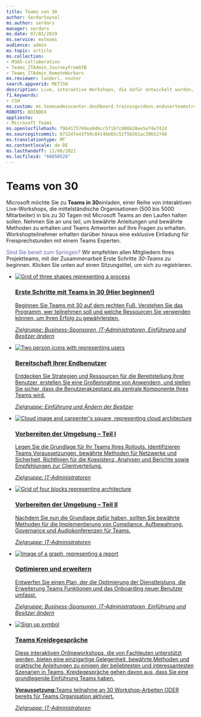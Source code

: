 ```yaml
---
title: Teams von 30
author: SerdarSoysal
ms.author: serdars
manager: serdars
ms.date: 07/01/2019
ms.service: msteams
audience: admin
ms.topic: article
ms.collection:
- M365-collaboration
- Teams_ITAdmin_JourneyFromSfB
- Teams_ITAdmin_RemoteWorkers
ms.reviewer: landerl, nsuter
search.appverid: MET150
description: Live, interaktive Workshops, die dafür entwickelt wurden, Ihnen in nur 30 Tagen mit Microsoft Teams den Ersten zu machen.
f1.keywords:
- CSH
ms.custom: ms.teamsadmincenter.dashboard.trainingvideos.enduserteamstraining
ROBOTS: NOINDEX
appliesto:
- Microsoft Teams
ms.openlocfilehash: f9b4175769ea9d6cc57167c086b28ee5ef4e742d
ms.sourcegitcommit: 67324fe43f50c8414bb65c52f5b561ac30b52748
ms.translationtype: MT
ms.contentlocale: de-DE
ms.lasthandoff: 11/08/2021
ms.locfileid: "60850528"
---
```

# <a name="teams-in-30"></a>Teams von 30
<div id="main" class="v2">
    <div class="container">
        <p>Microsoft möchte Sie zu <strong>Teams in 30</strong>einladen, einer Reihe von interaktiven Live-Workshops, die mittelständische Organisationen (500 bis 5000 Mitarbeiter) in bis zu 30 Tagen mit Microsoft Teams an den Laufen halten sollen. Nehmen Sie an uns teil, um bewährte Anleitungen und bewährte Methoden zu erhalten und Teams Antworten auf Ihre Fragen zu erhalten. Workshopteilnehmer erhalten darüber hinaus eine exklusive Einladung für Freisprechstunden mit einem Teams Experten.
           <p><font color="#6264A7">Sind Sie bereit zum Springen?</font> Wir empfehlen allen Mitgliedern Ihres Projektteams, mit der Zusammenarbeit Erste Schritte <i>30-Teams zu</i> beginnen. Klicken Sie unten auf einen Sitzungstitel, um sich zu registrieren.
 <ul id="home-all" class="panelContent cardsF cols cols2">        
    <li>
        <a href="https://aka.ms/GetstartedT30"target="_blank">
        <div class="cardSize">
            <div class="cardPadding">
                <div class="card">
                    <div class="cardImageOuter">
                        <div class="cardImage">
                            <img src="./media/process-flow-teams.svg"  alt="Grid of three shapes representing a process" />
                        </div>
                    </div>
                    <div class="cardText">
                        <h3>Erste Schritte mit Teams in 30 (Hier beginnen!)</h3>
                        <P>Beginnen Sie Teams mit 30 auf dem rechten Fuß. Verstehen Sie das Programm, wer teilnehmen soll und welche Ressourcen Sie verwenden können, um Ihren Erfolg zu gewährleisten.</P>
                        <p><i>Zielgruppe: Business-Sponsoren, IT-Administratoren, Einführung und Besitzer ändern</i></p>
                    </div>
                </div>
            </div>
        </div>
        </a>
    </li>
   <li>
        <a href="https://aka.ms/ReadyendusersT30"target="_blank">
        <div class="cardSize">
            <div class="cardPadding">
                <div class="card">
                    <div class="cardImageOuter">
                        <div class="cardImage">
                            <img src="./media/users-people.svg"  alt="Two person icons with representing users" />
                        </div>
                    </div>
                    <div class="cardText">
                        <h3>Bereitschaft Ihrer Endbenutzer</h3>
                    <p>Entdecken Sie Strategien und Ressourcen für die Bereitstellung Ihrer Benutzer, erstellen Sie eine Großeinnahme von Anwendern, und stellen Sie sicher, dass die Benutzerakzeptanz als zentrale Komponente Ihres Teams wird.</p><p><i>Zielgruppe: Einführung und Ändern der Besitzer</i></p>
                    </div>
                </div>
            </div>
        </div>
        </a>
    </li>
        <li> 
        <a href="https://aka.ms/Preparepart1T30"target="_blank">
        <div class="cardSize">
            <div class="cardPadding">
                <div class="card">
                    <div class="cardImageOuter">
                        <div class="cardImage">
                            <img src="./media/cloud-architecture2.svg"  alt="Cloud image and carpenter's square, representing cloud architecture" />
                        </div>
                    </div>
                    <div class="cardText">
                    <h3>Vorbereiten der Umgebung – Teil I</h3>
                    <p>Legen Sie die Grundlage für Ihr Teams Ihres Rollouts. Identifizieren Teams Voraussetzungen, bewährte Methoden für Netzwerke und Sicherheit, Richtlinien für die Koexistenz, Analysen und Berichte sowie Empfehlungen zur Clientverteilung.</p><p><i>Zielgruppe: IT-Administratoren</i></p>
</div>
                </div>
            </div>
        </div>
        </a>
    </li> <li>
        <a href="https://aka.ms/Preparepart2T30"target="_blank">
        <div class="cardSize">
            <div class="cardPadding">
                <div class="card">
                    <div class="cardImageOuter">
                        <div class="cardImage">
                            <img src="./media/blocks-teams.svg"  alt="Grid of four blocks representing architecture" />
                        </div>
                    </div>
                    <div class="cardText">
                        <h3>Vorbereiten der Umgebung – Teil II</h3>
                    <p>Nachdem Sie nun die Grundlage dafür haben, sollten Sie bewährte Methoden für die Implementierung von Compliance, Aufbewahrung, Governance und Audiokonferenzen für Teams.</p><p><i>Zielgruppe: IT-Administratoren</i></p>
                    </div>
                </div>
            </div>
        </div>
        </a>
    </li> 
 <li>
        <a href="https://aka.ms/OptimizeexpandT30"target="_blank">
        <div class="cardSize">
            <div class="cardPadding">
                <div class="card">
                    <div class="cardImageOuter">
                        <div class="cardImage">
                            <img src="./media/trend-graph-teams.svg"  alt="Image of a graph, representing a report" />
                        </div>
                    </div>
                    <div class="cardText">
                    <h3>Optimieren und erweitern</h3>
                    <p>Entwerfen Sie einen Plan, der die Optimierung der Dienstleistung, die Erweiterung Teams Funktionen und das Onboarding neuer Benutzer umfasst.</p>
                    <p><i>Zielgruppe: Business-Sponsoren, IT-Administratoren, Einführung und Besitzer ändern</i></p>
                    </div>
                </div>
            </div>
        </div>
        </a>
    </li>
   <li>
        <a href="https://aka.ms/TeamsChalkTalks"target="_blank">
        <div class="cardSize">
            <div class="cardPadding">
                <div class="card">
                    <div class="cardImageOuter">
                        <div class="cardImage">
                            <img src="./media/sign-up-teams.svg"  alt="Sign up symbol" />
                        </div>
                    </div>
                    <div class="cardText">
                    <h3>Teams Kreidegespräche</h3>
                    <p>Diese interaktiven Onlineworkshops, die von Fachleuten unterstützt werden, bieten eine einzigartige Gelegenheit, bewährte Methoden und praktische Anleitungen zu einigen der beliebtesten und interessantesten Szenarien in Teams. Kreidegespräche gehen davon aus, dass Sie eine grundlegende Einführung Teams haben.</p>
                    <p><strong>Voraussetzung:</strong>Teams teilnahme an 30 Workshop-Arbeiten ODER bereits für Teams Organisation aktiviert.</p>
                    <p><i>Zielgruppe: IT-Administratoren</i></p>
                    </div>
                </div>
            </div>
        </div>
        </a>
    </li>    
</ul>

